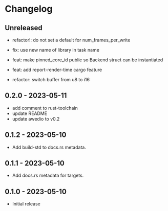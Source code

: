 # Changelog

## Unreleased

- refactor!: do not set a default for num_frames_per_write

- fix: use new name of library in task name
- feat: make pinned_core_id public so Backend struct can be instantiated
- feat: add report-render-time cargo feature

- refactor: switch buffer from u8 to i16

## 0.2.0 - 2023-05-11

- add comment to rust-toolchain
- update README
- update awedio to v0.2

## 0.1.2 - 2023-05-10

- Add build-std to docs.rs metadata.

## 0.1.1 - 2023-05-10

- Add docs.rs metadata for targets.

## 0.1.0 - 2023-05-10

- Initial release
